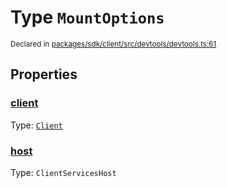 # Type `MountOptions`
<sub>Declared in [packages/sdk/client/src/devtools/devtools.ts:61](https://github.com/dxos/dxos/blob/c996a34fe/packages/sdk/client/src/devtools/devtools.ts#L61)</sub>




## Properties
### [client](https://github.com/dxos/dxos/blob/c996a34fe/packages/sdk/client/src/devtools/devtools.ts#L62)
Type: <code>[Client](/api/@dxos/client/classes/Client)</code>




### [host](https://github.com/dxos/dxos/blob/c996a34fe/packages/sdk/client/src/devtools/devtools.ts#L63)
Type: <code>ClientServicesHost</code>





